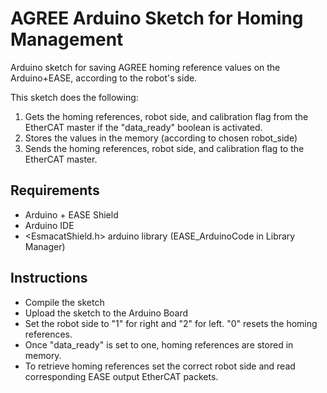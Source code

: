 # AGREE Arduino Sketch for Homing Management

Arduino sketch for saving AGREE homing reference values on the Arduino+EASE, according to the robot's side.

  This sketch does the following:
  1) Gets the homing references, robot side, and calibration flag from the EtherCAT master if the "data_ready" boolean is activated.
  2) Stores the values in the memory (according to chosen robot_side)
  3) Sends the homing references, robot side, and calibration flag to the EtherCAT master.

## Requirements

- Arduino + EASE Shield
- Arduino IDE
- <EsmacatShield.h> arduino library (EASE_ArduinoCode in Library Manager)

## Instructions

- Compile the sketch
- Upload the sketch to the Arduino Board
- Set the robot side to "1" for right and "2" for left. "0" resets the homing references.
- Once "data_ready" is set to one, homing references are stored in memory.
- To retrieve homing references set the correct robot side and read corresponding EASE output EtherCAT packets.



